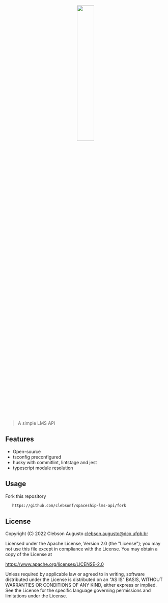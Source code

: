<div align="center">
    <img width="33%" src="https://user-images.githubusercontent.com/43012757/195606811-3869c7e4-dd11-4523-9274-c4009071c2ad.png">
</div>

> A simple LMS API

## Features
* Open-source
* tsconfig preconfigured
* husky with commitlint, lintstage and jest
* typescript module resolution

## Usage
Fork this repository
```bash
   https://github.com/clebsonf/spaceship-lms-api/fork
```
## License
Copyright (C) 2022 Clebson Augusto clebson.augusto@dcx.ufpb.br

Licensed under the Apache License, Version 2.0 (the "License"); you may not use this file except in compliance with the License. You may obtain a copy of the License at

https://www.apache.org/licenses/LICENSE-2.0

Unless required by applicable law or agreed to in writing, software distributed under the License is distributed on an "AS IS" BASIS, WITHOUT WARRANTIES OR CONDITIONS OF ANY KIND, either express or implied. See the License for the specific language governing permissions and limitations under the License.
